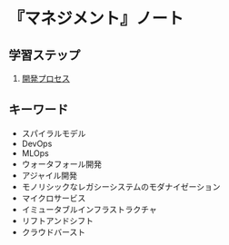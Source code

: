 # 『マネジメント』ノート


## 学習ステップ

1. [開発プロセス](./_/chapters/development_process.md)


## キーワード

- スパイラルモデル
- DevOps
- MLOps
- ウォータフォール開発
- アジャイル開発
- モノリシックなレガシーシステムのモダナイゼーション
- マイクロサービス
- イミュータブルインフラストラクチャ
- リフトアンドシフト
- クラウドバースト
